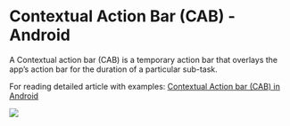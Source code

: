 Contextual Action Bar (CAB) - Android
=====================

A Contextual action bar (CAB) is a temporary action bar that overlays the app’s action bar for the duration of a particular sub-task.

For reading detailed article with examples: <a href="http://www.technotalkative.com/contextual-action-bar-cab-android" target="_blank">Contextual Action bar (CAB) in Android</a>

<img src="http://www.technotalkative.com/wp-content/uploads/2013/10/Android-contextual-action-bar1.png"/>
